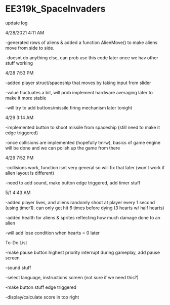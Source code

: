 # EE319k_SpaceInvaders

update log 

4/28/2021 4:11 AM

-generated rows of aliens & added a function AlienMove() to make aliens move from side to side.

-doesnt do anything else, can prob use this code later once we hav other stuff working

4/28 7:53 PM

-added player struct/spaceship that moves by taking input from slider

-value fluctuates a bit, will prob implement hardware averaging later to make it more stable

-will try to add buttons/missile firing mechanism later tonight

4/29 3:14 AM

-implemented button to shoot missile from spaceship (still need to make it edge triggered)

-once collisions are implemented (hopefully tmrw), basics of game engine will be done and we can polish up the game from there

4/29 7:52 PM

-collisions work, function isnt very general so will fix that later (won't work if alien layout is different)

-need to add sound, make button edge triggered, add timer stuff

5/1 4:43 AM

-added player lives, and aliens randomly shoot at player every 1 second (using timer1). can only get hit 6 times before dying (3 hearts w/ half hearts)

-added health for aliens & sprites reflecting how much damage done to an alien

-will add lose condition when hearts = 0 later

To-Do List

-make pause button highest priority interrupt during gameplay, add pause screen

-sound stuff

-select language, instructions screen (not sure if we need this?)

-make button stuff edge triggered 

-display/calculate score in top right
